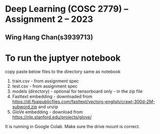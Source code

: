 # Deep Learning (COSC 2779) – Assignment 2 – 2023
## Wing Hang Chan(s3939713)

# To run the juptyer notebook
copy paste below files to the directory same as notebook
1. train.csv - from assignment spec
2. test.csv - from assignment spec
3. models (directory) - optional for tensorboard only - in the zip file
4. Fasttext embedding - downloaded from https://dl.fbaipublicfiles.com/fasttext/vectors-english/crawl-300d-2M-subword.zip and unzip
5. GloVe embedding - download from https://nlp.stanford.edu/projects/glove/

It is running in Google Colab. Make sure the drive mount is correct.